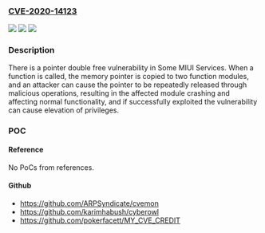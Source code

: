 ### [CVE-2020-14123](https://cve.mitre.org/cgi-bin/cvename.cgi?name=CVE-2020-14123)
![](https://img.shields.io/static/v1?label=Product&message=MIUI&color=blue)
![](https://img.shields.io/static/v1?label=Version&message=MIUI%20version%2012.5.2%20&color=brightgreen)
![](https://img.shields.io/static/v1?label=Vulnerability&message=Pointer%20Double%20Free%20Vulnerability&color=brightgreen)

### Description

There is a pointer double free vulnerability in Some MIUI Services. When a function is called, the memory pointer is copied to two function modules, and an attacker can cause the pointer to be repeatedly released through malicious operations, resulting in the affected module crashing and affecting normal functionality, and if successfully exploited the vulnerability can cause elevation of privileges.

### POC

#### Reference
No PoCs from references.

#### Github
- https://github.com/ARPSyndicate/cvemon
- https://github.com/karimhabush/cyberowl
- https://github.com/pokerfacett/MY_CVE_CREDIT

